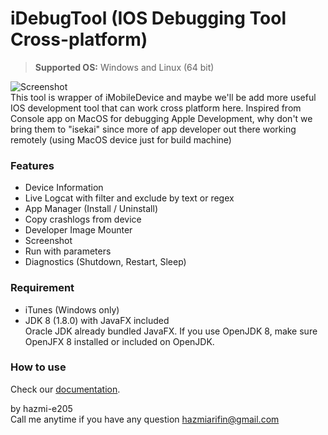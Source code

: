 # iDebugTool (IOS Debugging Tool Cross-platform)
> **Supported OS:** Windows and Linux (64 bit)

![Screenshot](https://i.ibb.co/J7qqPGf/idebugtool-140.png)
<br>This tool is wrapper of iMobileDevice and maybe we'll be add more useful IOS development tool that can work cross platform here. Inspired from Console app on MacOS for debugging Apple Development, why don't we bring them to "isekai" since more of app developer out there working remotely (using MacOS device just for build machine)


### Features
+ Device Information
+ Live Logcat with filter and exclude by text or regex
+ App Manager (Install / Uninstall)
+ Copy crashlogs from device
+ Developer Image Mounter
+ Screenshot
+ Run with parameters
+ Diagnostics (Shutdown, Restart, Sleep)


### Requirement
+ iTunes (Windows only)
+ JDK 8 (1.8.0) with JavaFX included
<br>Oracle JDK already bundled JavaFX. If you use OpenJDK 8, make sure OpenJFX 8 installed or included on OpenJDK.


### How to use
Check our [documentation](https://github.com/hazmi-e205/IOS-Debug-Tool/wiki).


by hazmi-e205
<br>Call me anytime if you have any question hazmiarifin@gmail.com
